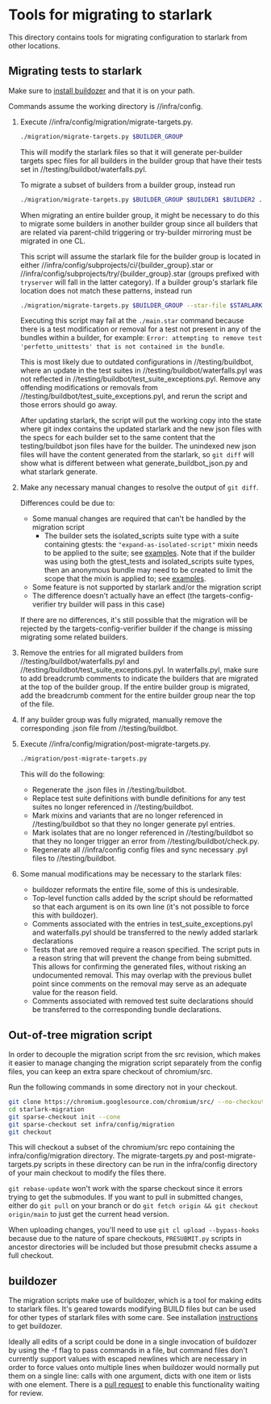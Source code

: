 # Tools for migrating to starlark

This directory contains tools for migrating configuration to starlark from other
locations.

## Migrating tests to starlark

Make sure to [install
buildozer](https://github.com/bazelbuild/buildtools/blob/main/buildozer/README.md#installation)
and that it is on your path.

Commands assume the working directory is //infra/config.

1. Execute //infra/config/migration/migrate-targets.py.

    ```sh
    ./migration/migrate-targets.py $BUILDER_GROUP
    ```

    This will modify the starlark files so that it will generate per-builder
    targets spec files for all builders in the builder group that have their tests
    set in //testing/buildbot/waterfalls.pyl.

    To migrate a subset of builders from a builder group, instead run

    ```sh
    ./migration/migrate-targets.py $BUILDER_GROUP $BUILDER1 $BUILDER2 ... $BUILDER_N
    ```

    When migrating an entire builder group, it might be necessary to do this to
    migrate some builders in another builder group since all builders that are
    related via parent-child triggering or try-builder mirroring must be migrated
    in one CL.

    This script will assume the starlark file for the builder group is located
    in either //infra/config/subprojects/ci/{builder_group}.star or
    //infra/config/subprojects/try/{builder_group}.star (groups prefixed with
    `tryserver` will fall in the latter category). If a builder group's
    starlark file location does not match these patterns, instead run

    ```sh
    ./migration/migrate-targets.py $BUILDER_GROUP --star-file $STARLARK_FILE_PATH
    ```

    Executing this script may fail at the `./main.star` command because there is a
    test modification or removal for a test not present in any of the bundles
    within a builder, for example:
    `Error: attempting to remove test 'perfetto_unittests' that is not contained in the bundle`.

    This is most likely due to outdated configurations in //testing/buildbot,
    where an update in the test suites in //testing/buildbot/waterfalls.pyl was
    not reflected in //testing/buildbot/test_suite_exceptions.pyl. Remove any
    offending modifications or removals from
    //testing/buildbot/test_suite_exceptions.pyl, and rerun the script and those
    errors should go away.

    After updating starlark, the script will put the working copy into the state
    where git index contains the updated starlark and the new json files with
    the specs for each builder set to the same content that the testing/buildbot
    json files have for the builder. The unindexed new json files will have the
    content generated from the starlark, so `git diff` will show what is
    different between what generate_buildbot_json.py and what starlark generate.

1. Make any necessary manual changes to resolve the output of `git diff`.

    Differences could be due to:
    * Some manual changes are required that can't be handled by the migration
      script
      * The builder sets the isolated_scripts suite type with a suite containing
        gtests: the `"expand-as-isolated-script"` mixin needs to be applied to
        the suite; see
        [examples](https://source.chromium.org/search?q=%27%22expand-as-isolated-script%22%27%20-f:mixins.star).
        Note that if the builder was using both the gtest_tests and
        isolated_scripts suite types, then an anonymous bundle may need to be
        created to limit the scope that the mixin is applied to; see
        [examples](https://source.chromium.org/search?q=%27mixins%20%3D%20%22expand-as-isolated-script%22%27&sq=).
    * Some feature is not supported by starlark and/or the migration script
    * The difference doesn't actually have an effect (the
      targets-config-verifier try builder will pass in this case)

    If there are no differences, it's still possible that the migration will be
    rejected by the targets-config-verifier builder if the change is missing
    migrating some related builders.

1. Remove the entries for all migrated builders from
  //testing/buildbot/waterfalls.pyl and
  //testing/buildbot/test_suite_exceptions.pyl. In waterfalls.pyl, make sure to
  add breadcrumb comments to indicate the builders that are migrated at the top
  of the builder group. If the entire builder group is migrated, add the
  breadcrumb comment for the entire builder group near the top of the file.

1. If any builder group was fully migrated, manually remove the corresponding
  .json file from //testing/buildbot.

1. Execute //infra/config/migration/post-migrate-targets.py.

    ```sh
    ./migration/post-migrate-targets.py
    ```

    This will do the following:
    * Regenerate the .json files in //testing/buildbot.
    * Replace test suite definitions with bundle definitions for any test suites
      no longer referenced in //testing/buildbot.
    * Mark mixins and variants that are no longer referenced in
      //testing/buildbot so that they no longer generate pyl entries.
    * Mark isolates that are no longer referenced in //testing/buildbot so that
      they no longer trigger an error from //testing/buildbot/check.py.
    * Regenerate all //infra/config config files and sync necessary .pyl files
      to //testing/buildbot.

1. Some manual modifications may be necessary to the starlark files:

    * buildozer reformats the entire file, some of this is undesirable.
    * Top-level function calls added by the script should be reformatted so that
      each argument is on its own line (it's not possible to force this with
      buildozer).
    * Comments associated with the entries in test_suite_exceptions.pyl and
      waterfalls.pyl should be transferred to the newly added starlark
      declarations
    * Tests that are removed require a reason specified. The script puts in a
      reason string that will prevent the change from being submitted. This
      allows for confirming the generated files, without risking an undocumented
      removal. This may overlap with the previous bullet point since comments on
      the removal may serve as an adequate value for the reason field.
    * Comments associated with removed test suite declarations should be
      transferred to the corresponding bundle declarations.

## Out-of-tree migration script

In order to decouple the migration script from the src revision, which makes it
easier to manage changing the migration script separately from the config files,
you can keep an extra spare checkout of chromium/src.

Run the following commands in some directory not in your checkout.

```sh
git clone https://chromium.googlesource.com/chromium/src/ --no-checkout starlark-migration --depth 1
cd starlark-migration
git sparse-checkout init --cone
git sparse-checkout set infra/config/migration
git checkout
```

This will checkout a subset of the chromium/src repo containing the
infra/config/migration directory. The migrate-targets.py and
post-migrate-targets.py scripts in these directory can be run in the
infra/config directory of your main checkout to modify the files there.

`git rebase-update` won't work with the sparse checkout since it errors trying
to get the submodules. If you want to pull in submitted changes, either do `git
pull` on your branch or do `git fetch origin && git checkout origin/main` to
just get the current head version.

When uploading changes, you'll need to use `git cl upload --bypass-hooks`
because due to the nature of spare checkouts, `PRESUBMIT.py` scripts in ancestor
directories will be included but those presubmit checks assume a full checkout.

## buildozer

The migration scripts make use of buildozer, which is a tool for making edits to
starlark files. It's geared towards modifying BUILD files but can be used for
other types of starlark files with some care. See installation
[instructions](https://github.com/bazelbuild/buildtools/blob/main/buildozer/README.md#installation)
to get buildozer.

Ideally all edits of a script could be done in a single invocation of buildozer
by using the -f flag to pass commands in a file, but command files don't
currently support values with escaped newlines which are necessary in order to
force values onto multiple lines when buildozer would normally put them on a
single line: calls with one argument, dicts with one item or lists with one
element. There is a [pull
request](https://github.com/bazelbuild/buildtools/pull/1296) to enable this
functionality waiting for review.
